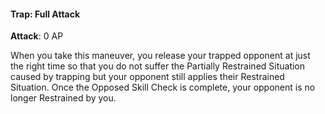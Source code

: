 #### Trap: Full Attack
**Attack**: 0 AP

When you take this maneuver, you release your trapped opponent at just the right time so that you do not suffer the Partially Restrained Situation caused by trapping but your opponent still applies their Restrained Situation. Once the Opposed Skill Check is complete, your opponent is no longer Restrained by you.